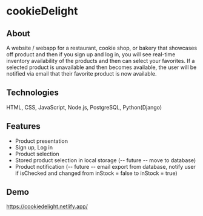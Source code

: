 # cookieDelight
 
## About

A website / webapp for a restaurant, cookie shop, or bakery that showcases off product and then if you sign up and log in, you will see real-time inventory availability of the products and then can select your favorites.  If a selected product is unavailable and then becomes available, the user will be notified via email that their favorite product is now available. 

## Technologies

HTML, CSS, JavaScript, Node.js, PostgreSQL, Python(Django)

## Features

- Product presentation
- Sign up, Log in
- Product selection
- Stored product selection in local storage (-- future -- move to database)
- Product notification (-- future -- email export from database, notify user if isChecked and changed from inStock = false to inStock = true)

## Demo

https://cookiedelight.netlify.app/
